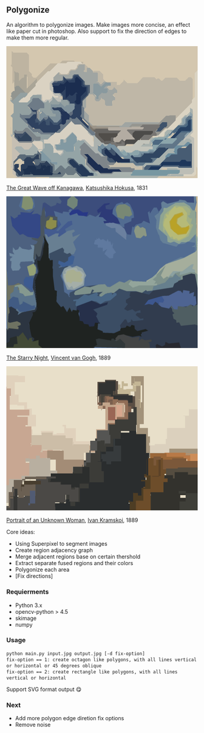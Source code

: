## Polygonize
An algorithm to polygonize images. Make images more concise, an effect like paper cut in photoshop. Also support to fix the direction of edges to make them more regular.

![wave_fix](./Pics/wave_fix.png)

[The Great Wave off Kanagawa](https://en.wikipedia.org/wiki/The_Great_Wave_off_Kanagawa), [Katsushika Hokusa](https://en.wikipedia.org/wiki/Hokusai), 1831

![the_starry_night](./Pics/the_starry_night.png)

 [The Starry Night](https://en.wikipedia.org/wiki/The_Starry_Night), [Vincent van Gogh](https://en.wikipedia.org/wiki/Vincent_van_Gogh), 1889

![portrait_of_unknown_woman_squ](./Pics/portrait_of_unknown_woman_squ.png)

 [Portrait of an Unknown Woman](https://en.wikipedia.org/wiki/Portrait_of_an_Unknown_Woman), [ Ivan Kramskoi](https://en.wikipedia.org/wiki/Ivan_Kramskoi), 1889

Core ideas:

* Using Superpixel to segment images
* Create region adjacency graph
* Merge adjacent regions base on certain thershold
* Extract separate fused regions and their colors
* Polygonize each area
* [Fix directions]


### Requierments
* Python 3.x
* opencv-python > 4.5
* skimage
* numpy

### Usage

```shell
python main.py input.jpg output.jpg [-d fix-option]
fix-option == 1: create octagon like polygons, with all lines vertical or horizontal or 45 degrees oblique
fix-option == 2: create rectangle like polygons, with all lines vertical or horizontal
```
Support SVG format output :yum:

### Next
* Add more polygon edge diretion fix options
* Remove noise